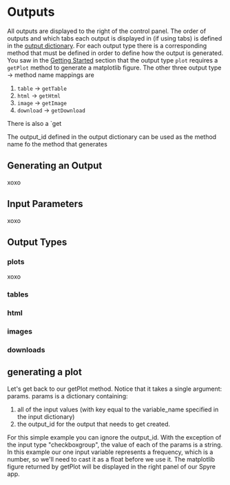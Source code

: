 # Outputs
All outputs are displayed to the right of the control panel. The order of outputs and which tabs each output is displayed in (if using tabs) is defined in the [output dictionary](inputs_outputs_controls.md). For each output type there is a corresponding method that must be defined in order to define how the output is generated. You saw in the [Getting Started](index.md) section that the output type `plot` requires a `getPlot` method to generate a matplotlib figure.  The other three output type -> method name mappings are

1. `table` -> `getTable`
2. `html` -> `getHtml`
3. `image` -> `getImage`
4. `download` -> `getDownload`

There is also a `get


The output_id defined in the output dictionary can be used as the method name fo the method that generates

## Generating an Output
xoxo

## Input Parameters
xoxo

## Output Types
### plots
xoxo

### tables

### html

### images

### downloads

## generating a plot
Let's get back to our getPlot method. Notice that it takes a single argument: params. params is a dictionary containing:

1. all of the input values (with key equal to the variable_name specified in the input dictionary)
2. the output_id for the output that needs to get created.

For this simple example you can ignore the output_id. With the exception of the input type "checkboxgroup", the value of each of the params is a string. In this example our one input variable represents a frequency, which is a number, so we'll need to cast it as a float before we use it.  The matplotlib figure returned by getPlot will be displayed in the right panel of our Spyre app.